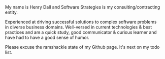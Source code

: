 My name is Henry Dall and Software Strategies is my consulting/contracting entity.

Experienced at driving successful solutions to complex software problems in diverse business domains. Well-versed in current technologies & best practices and am a quick study, good communicator & curious learner and have had to have a good sense of humor.

Please excuse the ramshackle state of my Github page.  It's next on my todo list.
